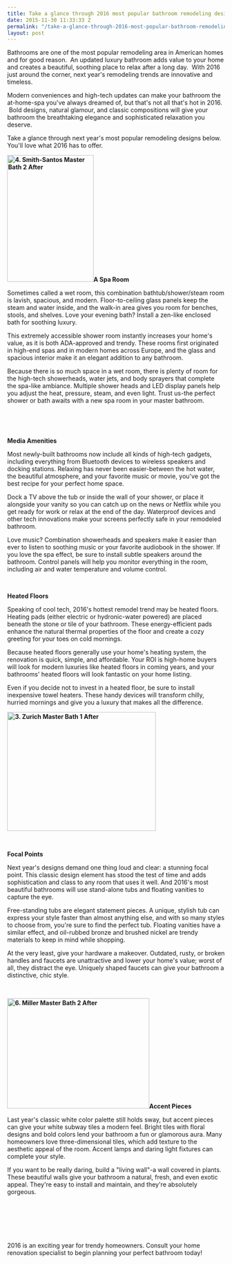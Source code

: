 ```yaml
---
title: Take a glance through 2016 most popular bathroom remodeling designs.
date: 2015-11-30 11:33:33 Z
permalink: "/take-a-glance-through-2016-most-popular-bathroom-remodeling-designs/"
layout: post
---
```


Bathrooms are one of the most popular remodeling area in American homes and for good reason.  An updated luxury bathroom adds value to your home and creates a beautiful, soothing place to relax after a long day.  With 2016 just around the corner, next year's remodeling trends are innovative and timeless.

Modern conveniences and high-tech updates can make your bathroom the at-home-spa you've always dreamed of, but that's not all that's hot in 2016.  Bold designs, natural glamour, and classic compositions will give your bathroom the breathtaking elegance and sophisticated relaxation you deserve.

Take a glance through next year's most popular remodeling designs below. You'll love what 2016 has to offer.

<strong><a href="http://murraylampert.com/wp-content/uploads/4.-Smith-Santos-Master-Bath-2-After.jpg"><img class="alignleft wp-image-2874 " src="http://murraylampert.com/wp-content/uploads/4.-Smith-Santos-Master-Bath-2-After-698x1024.jpg" alt="4. Smith-Santos Master Bath 2 After" width="200" height="293" /></a>A Spa Room</strong>

Sometimes called a wet room, this combination bathtub/shower/steam room is lavish, spacious, and modern. Floor-to-ceiling glass panels keep the steam and water inside, and the walk-in area gives you room for benches, stools, and shelves. Love your evening bath? Install a zen-like enclosed bath for soothing luxury.

This extremely accessible shower room instantly increases your home's value, as it is both ADA-approved and trendy. These rooms first originated in high-end spas and in modern homes across Europe, and the glass and spacious interior make it an elegant addition to any bathroom.

Because there is so much space in a wet room, there is plenty of room for the high-tech showerheads, water jets, and body sprayers that complete the spa-like ambiance. Multiple shower heads and LED display panels help you adjust the heat, pressure, steam, and even light. Trust us-the perfect shower or bath awaits with a new spa room in your master bathroom.

&nbsp;

&nbsp;

<strong>Media Amenities</strong>

Most newly-built bathrooms now include all kinds of high-tech gadgets, including everything from Bluetooth devices to wireless speakers and docking stations. Relaxing has never been easier-between the hot water, the beautiful atmosphere, and your favorite music or movie, you've got the best recipe for your perfect home space.

Dock a TV above the tub or inside the wall of your shower, or place it alongside your vanity so you can catch up on the news or Netflix while you get ready for work or relax at the end of the day. Waterproof devices and other tech innovations make your screens perfectly safe in your remodeled bathroom.

Love music? Combination showerheads and speakers make it easier than ever to listen to soothing music or your favorite audiobook in the shower. If you love the spa effect, be sure to install subtle speakers around the bathroom. Control panels will help you monitor everything in the room, including air and water temperature and volume control.

&nbsp;

<strong>Heated Floors</strong>

Speaking of cool tech, 2016's hottest remodel trend may be heated floors. Heating pads (either electric or hydronic-water powered) are placed beneath the stone or tile of your bathroom. These energy-efficient pads enhance the natural thermal properties of the floor and create a cozy greeting for your toes on cold mornings.

Because heated floors generally use your home's heating system, the renovation is quick, simple, and affordable. Your ROI is high-home buyers will look for modern luxuries like heated floors in coming years, and your bathrooms' heated floors will look fantastic on your home listing.

Even if you decide not to invest in a heated floor, be sure to install inexpensive towel heaters. These handy devices will transform chilly, hurried mornings and give you a luxury that makes all the difference.

<strong><a href="http://murraylampert.com/wp-content/uploads/3.-Zurich-Master-Bath-1-After.jpg"><img class="alignright wp-image-2876 " src="http://murraylampert.com/wp-content/uploads/3.-Zurich-Master-Bath-1-After-1024x819.jpg" alt="3. Zurich Master Bath 1 After" width="344" height="275" /></a></strong>

&nbsp;

<strong>Focal Points</strong>

Next year's designs demand one thing loud and clear: a stunning focal point. This classic design element has stood the test of time and adds sophistication and class to any room that uses it well. And 2016's most beautiful bathrooms will use stand-alone tubs and floating vanities to capture the eye.

Free-standing tubs are elegant statement pieces. A unique, stylish tub can express your style faster than almost anything else, and with so many styles to choose from, you're sure to find the perfect tub. Floating vanities have a similar effect, and oil-rubbed bronze and brushed nickel are trendy materials to keep in mind while shopping.

At the very least, give your hardware a makeover. Outdated, rusty, or broken handles and faucets are unattractive and lower your home's value; worst of all, they distract the eye. Uniquely shaped faucets can give your bathroom a distinctive, chic style.

&nbsp;

<strong><img class="alignleft wp-image-2875 " src="http://murraylampert.com/wp-content/uploads/6.-Miller-Master-Bath-2-After-1024x794.jpg" alt="6. Miller Master Bath 2 After" width="329" height="255" />Accent Pieces</strong>

Last year's classic white color palette still holds sway, but accent pieces can give your white subway tiles a modern feel. Bright tiles with floral designs and bold colors lend your bathroom a fun or glamorous aura. Many homeowners love three-dimensional tiles, which add texture to the aesthetic appeal of the room. Accent lamps and daring light fixtures can complete your style.

If you want to be really daring, build a "living wall"-a wall covered in plants. These beautiful walls give your bathroom a natural, fresh, and even exotic appeal. They're easy to install and maintain, and they're absolutely gorgeous.

&nbsp;

&nbsp;

&nbsp;

2016 is an exciting year for trendy homeowners. Consult your home renovation specialist to begin planning your perfect bathroom today!
